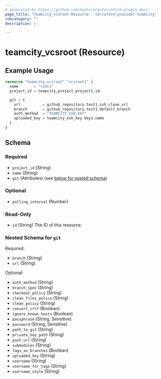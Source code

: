 ```yaml
---
# generated by https://github.com/hashicorp/terraform-plugin-docs
page_title: "teamcity_vcsroot Resource - terraform-provider-teamcity"
subcategory: ""
description: |-
  
---
```


# teamcity_vcsroot (Resource)

## Example Usage

```terraform
resource "teamcity_vcsroot" "vcsroot1" {
  name       = "root1"
  project_id = teamcity_project.project1.id

  git = {
    url          = github_repository.test1.ssh_clone_url
    branch       = github_repository.test1.default_branch
    auth_method  = "TEAMCITY_SSH_KEY"
    uploaded_key = teamcity_ssh_key.key1.name
  }
}
```

## Schema

### Required

- `project_id` (String)
- `name` (String)
- `git` (Attributes) (see [below for nested schema](#nestedatt--git))

### Optional

- `polling_interval` (Number)

### Read-Only

- `id` (String) The ID of this resource.

<a id="nestedatt--git"></a>
### Nested Schema for `git`

Required:

- `branch` (String)
- `url` (String)

Optional:

- `auth_method` (String)
- `branch_spec` (String)
- `checkout_policy` (String)
- `clean_files_policy` (String)
- `clean_policy` (String)
- `convert_crlf` (Boolean)
- `ignore_known_hosts` (Boolean)
- `passphrase` (String, Sensitive)
- `password` (String, Sensitive)
- `path_to_git` (String)
- `private_key_path` (String)
- `push_url` (String)
- `submodules` (String)
- `tags_as_branches` (Boolean)
- `uploaded_key` (String)
- `username` (String)
- `username_for_tags` (String)
- `username_style` (String)
